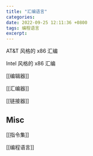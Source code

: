 ```yaml
---
title: "汇编语言"
categories: 
date: 2022-09-25 12:11:36 +0800
tags: 编程语言
excerpt: 
---
```


AT&T 风格的 x86 汇编

Intel 风格的 x86 汇编


[[编辑器]]

[[汇编器]]

[[链接器]]


## Misc

[[指令集]]

[[编程语言]]


